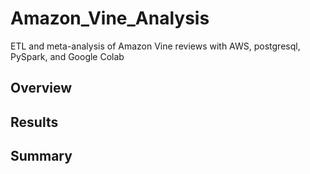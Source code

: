 # Amazon_Vine_Analysis
ETL and meta-analysis of Amazon Vine reviews with AWS, postgresql, PySpark, and Google Colab

## Overview

## Results

## Summary